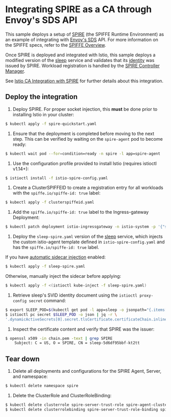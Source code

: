 # Integrating SPIRE as a CA through Envoy's SDS API

This sample deploys a setup of [SPIRE](https://github.com/spiffe/spire) (the SPIFFE Runtime Environment) as an example of integrating with [Envoy's SDS](https://www.envoyproxy.io/docs/envoy/latest/configuration/security/secret) API. For more information
on the SPIFFE specs, refer to the [SPIFFE Overview](https://spiffe.io/docs/latest/spiffe-about/overview/).

Once SPIRE is deployed and integrated with Istio, this sample deploys a modified version of the [sleep](/samples/sleep/README.md) service and validates that its [identity](https://spiffe.io/docs/latest/spiffe-about/spiffe-concepts/#spiffe-verifiable-identity-document-svid) was issued by SPIRE. Workload registration is handled by the [SPIRE Controller Manager](https://github.com/spiffe/spire-controller-manager).

See [Istio CA Integration with SPIRE](https://istio.io/latest/docs/ops/integrations/spire) for further details about this integration.

## Deploy the integration

1. Deploy SPIRE. For proper socket injection, this **must** be done prior to installing Istio in your cluster:

  ```bash
  $ kubectl apply -f spire-quickstart.yaml
  ```

1. Ensure that the deployment is completed before moving to the next step. This can be verified by waiting on the `spire-agent` pod to become ready:

  ```bash
  $ kubectl wait pod --for=condition=ready -n spire -l app=spire-agent
  ```

1. Use the configuration profile provided to install Istio (requires istioctl v1.14+):

  ```bash
  $ istioctl install -f istio-spire-config.yaml
  ```

1. Create a ClusterSPIFFEID to create a registration entry for all workloads with the `spiffe.io/spiffe-id: true` label:

  ```bash
  $ kubectl apply -f clusterspiffeid.yaml
  ```

1. Add the `spiffe.io/spiffe-id: true` label to the Ingress-gateway Deployment:

  ```bash
  $ kubectl patch deployment istio-ingressgateway -n istio-system -p '{"spec":{"template":{"metadata":{"labels":{"spiffe.io/spiffe-id": "true"}}}}}'
  ```

1. Deploy the `sleep-spire.yaml` version of the [sleep](/samples/sleep/README.md) service, which injects the custom istio-agent template defined in `istio-spire-config.yaml` and has the `spiffe.io/spiffe-id: true` label.

  If you have [automatic sidecar injection](https://istio.io/docs/setup/additional-setup/sidecar-injection/#automatic-sidecar-injection) enabled:

  ```bash
  $ kubectl apply -f sleep-spire.yaml
  ```

  Otherwise, manually inject the sidecar before applying:

  ```bash
  $ kubectl apply -f <(istioctl kube-inject -f sleep-spire.yaml)
  ```

1. Retrieve sleep's SVID identity document using the `istioctl proxy-config secret` command:

  ```bash
  $ export SLEEP_POD=$(kubectl get pod -l app=sleep -o jsonpath="{.items[0].metadata.name}")
  $ istioctl pc secret $SLEEP_POD -o json | jq -r \
  '.dynamicActiveSecrets[0].secret.tlsCertificate.certificateChain.inlineBytes' | base64 --decode > chain.pem
  ```

1. Inspect the certificate content and verify that SPIRE was the issuer:

  ```bash
  $ openssl x509 -in chain.pem -text | grep SPIRE
      Subject: C = US, O = SPIRE, CN = sleep-5d6df95bbf-kt2tt
  ```

## Tear down

1.  Delete all deployments and configurations for the SPIRE Agent, Server, and namespace:

  ```bash
  $ kubectl delete namespace spire
  ```

1.  Delete the ClusterRole and ClusterRoleBinding:

  ```bash
  $ kubectl delete clusterrole spire-server-trust-role spire-agent-cluster-role
  $ kubectl delete clusterrolebinding spire-server-trust-role-binding spire-agent-cluster-role-binding
  ```
